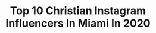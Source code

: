 ---
title: Top 10 Christian Instagram Influencers In Miami In 2020
description: >-
  Find top christian Instagram influencers in Miami in 2020. Most popular hashtags: #miami #youtube #viral.
platform: Instagram
hits: 39
text_top: Analyze the top-rated Instagram accounts on inBeat.
text_bottom: inBeat has 39 Instagram influencers like this in Miami, United States for you to pitch.
profiles:
  - username: "farahalezi"
    fullname: >-
      farah ayana alezi
    bio: >-
      Fashion model, book me, link in bio 👇🏽👇🏽👇🏽 Miami 📍
    location: "United States"
    followers: 5487
    engagement: 301
    commentsToLikes: 0.114617
    id: ck6u1nuf0muqn0j7183j6v9zw
    verified: false
    hashtags: "#miamifashionweek, #blackisbeautiful, #100modelssearch, #christian"
  - username: "meaganlee_1"
    fullname: >-
      Meg Lee 🌺
    bio: >-
      IT // CGM Miami // Directions // 10mgmt // ntatalent
    location: "United States"
    followers: 55392
    engagement: 317
    commentsToLikes: 0.058384
    id: ck15raigv6yz10i19cyzcfrib
    verified: false
    hashtags: "#revolveme, #akepofficial, #fallwinter, #superdown"
  - username: "alexshue"
    fullname: >-
      Alex Shue
    bio: >-
      🙏🏻 | Christian Entrepreneur 👤 | CEO @iconsocialmarketing 📲 | IG Branding & Marketing 📈 | Digital Marketing & E-commerce 📸 | Content @iconsocialmedia
    location: "United States"
    followers: 144167
    engagement: 218
    commentsToLikes: 0.156631
    id: ck8t15s5buih40j78j97257xw
    verified: false
    hashtags: "#socialmediamarketing, #mediaagency, #business, #smm"
  - username: "dominiquemrivera"
    fullname: >-
      𝔇𝔬𝔪𝔦𝔫𝔦𝔮𝔲𝔢
    bio: >-
      👸🏻✨🤷‍♀️♍️ Mixed, Christian, and Proud I sing Unicorn Chidren’s Foundation Junior Board Miss Lantana 2020 RIM Teen 2017-2018
    location: "United States"
    followers: 4899
    engagement: 1030
    commentsToLikes: 0.061936
    id: ck5zy77s99cqu0i14utsdwp2e
    verified: false
    hashtags: "#model, #brunette, #mixed, #curvy"
  - username: "iambleureese"
    fullname: >-
      BleuserVEVO🦋🌏
    bio: >-
      + Jesus ✝️ Tik Tok @iambleureese 🎶 + Artist✨ • Entertainer 🎬• 🏳️‍🌈 MIAMI🌴 dm for Promos 💰 •time is valuable, do not waste it ~LLJ🖤
    location: "United States"
    followers: 10109
    engagement: 210
    commentsToLikes: 0.080450
    id: ck5ckx1qvxs840i11ovchczda
    verified: false
    hashtags: "#youtuber, #llj, #influencerstakeoverflorida, #youtubechannel"
  - username: "chrisxmendez"
    fullname: >-
      Christian
    bio: >-
      Miami, FL 📍 Student of life 🌸 @lio_maldonado 💝
    location: "United States"
    followers: 6553
    engagement: 779
    commentsToLikes: 0.023150
    id: ck5qcbrpvpt0y0i11x97kc9lg
    verified: false
    hashtags: "#familyof4, #rupaulsdragraceseason12, #miamibeachpride, #workingoutinthesunisnotfun"
  - username: "oliverdog"
    fullname: >-
      Christian Meier
    bio: >-
      Professional quarantiner. Owner/partner @osakanikkei.miami
    location: "United States"
    followers: 792354
    engagement: 174
    commentsToLikes: 0.021974
    id: ck6tvbig6l9zk0j71twvakk83
    verified: true
    hashtags: "#film, #dreams, #alguien, #nationaldogday"
  - username: "_alexulloaa_"
    fullname: >-
      Alex Ulloa
    bio: >-
      🟠Oklahoma State Commit🟠 🔵Baseball Factory All-American 🔵 🔴Elite Squad Baseball ⚫️ ✝️Philippians 4:13✝️ 🏫 Calvary Christian Academy 🏫
    location: "United States"
    followers: 2589
    engagement: 2115
    commentsToLikes: 0.045471
    id: ck6tt9iq19dem0j710xplbx16
    verified: false
    hashtags: "#mvp, #begreat, #staysafe, #baseball"
  - username: "trinitybeat"
    fullname: >-
      CHRISTIAN • TRINITY
    bio: >-
      Panamanian Queen 👑 🇵🇦 Showgirl @ Lips Fort Lauderdale 💃🏽 NYC ✈️ MIA #AllBlackLivesMatter
    location: "United States"
    followers: 6546
    engagement: 686
    commentsToLikes: 0.057139
    id: ck8t0tjpmt9el0j78qjlzv473
    verified: false
    hashtags: "#dragqueensofinstagram, #fashion, #drag, #queer"
  - username: "christiancorsi"
    fullname: >-
      Christian Corsi
    bio: >-
      ▪️Electronic Music Producer ▪️Singer/Songwriter ▪️DJ 🔻Listen Now my new single “Take My Body”🔻🎵
    location: "United States"
    followers: 45705
    engagement: 78
    commentsToLikes: 0.072984
    id: ck15uyei4p31m0i192wnqt2qm
    verified: false
    hashtags: "#artistsoninstagram, #indiartist, #edmfam, #halloween"
---